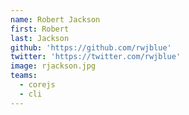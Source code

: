 ```yaml
---
name: Robert Jackson
first: Robert
last: Jackson
github: 'https://github.com/rwjblue'
twitter: 'https://twitter.com/rwjblue'
image: rjackson.jpg
teams:
  - corejs
  - cli
---
```

